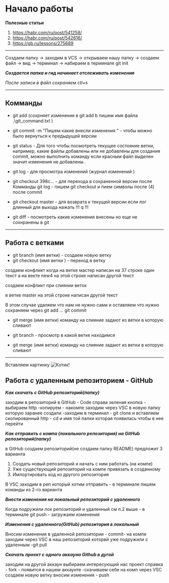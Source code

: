 # Начало работы 

 **Полезные статьи**
1.   https://habr.com/ru/post/541258/
2.   https://habr.com/ru/post/542616/
3.   https://gb.ru/lessons/275689
---
Создаем папку -> заходим в VCS -> открываем нашу папку -> создаем файл -> вид -> терминал -> набираем в терминале git init

***Создается папка и гид начинает отслеживать изменения*** 
 
 *После записи в файл сохраняем ctl+s*

---
## Комманды 
 
 - git add (сохрняет изменения в git add b пишем имя файла .\git_command.txt )

 - git commit  -m "Пишем какие внесли изменения " - чтобы можно было вернуться к предыдущей версии 

 - git status - Для того чтобы посмотреть текущее состояние ветки, например, какие файлы добавлены или не добавлены для создания commit, можно выполнить команду
 если красным файл выделен значит изменения не добавлены.

 - git log - для просмотра изменений (журнал изменений  )

 - git checkout 398c... - для перехода в сохраненной версии после Комманды
 git log - пишем  git checkout и пием символы после (4) после commit
  
  - git checkout master - для возврата к текущей версии 
  если лог длинный для выхода нажать !!! q !!!

  - git diff - посмотреть какие изменения внесены но еще не сохнранены в git 
---
## Работа с ветками

- git branch (имя ветки) - создаем новую ветку 
- git checkout (имя ветки ) - переход в ветку 

создаем конфликт когда на ветке мастер написан на 37 строке один текст
а на векте new4 на этой строке написан другой текст 

 создаем конфликт при слиянии веток 

 в ветке master на этой строке написан другой текст
 
  В этом случае удаляем что нам не нужно сами и оставляем что нужно сохраняем через git add ...  git commit  



 - git merge (имя ветки) команду на слияние задают из ветки в которую сливают 

- git branch - просмотр в какой ветке находимся 

 - git merge (имя ветки) команду на слияние задают из ветки в которую сливают 
  
***
Вставляем картинку 
![Котик!](cat.jpg)

## Работа с удаленным репозиторием - GitHub

***Как скачать с GitHub репозиторий(папку)***

заходим в репозиторий в GitHub - Code справа зеленая кнопка - выбираем http -копируем - накомпе заходим через VSC в новую папку которую заранее создали 
-заходим в терминал - git clone и вставляем скопированный http - cd и имя той папки которая появилась чтобы в нее перейти 

***Как отправить с компа (локального репозитория) на  GitHub репозиторий(папку)***

в GitHub создаем репозиторий(не создаем папку README) предложит 3 варианта 

1. Создать новый репозиторий и начать с ним работать (на компе)   
2. Уже существующий репозиторий на компе привязать в созданному 
3. Импортировать код из другого репозитория 

В VSC заходим в реп который хотим отправить - в терминале пишем команды из 2-го варианта 

***Внести изменения на локальный репозиторий с удаленного***

Когда подружили лок репозиторий и удаленный см п.2 выше - в терминале git push - загружаем изменения 

***Изменения с удаленного(GitHub) репозитория в локальный***

Вносим изменения в удаленной репозитории - commit- на компе заходим через VSC в наш репозиторий которвй уже подружили с удаленным 
-git pull 

***Скачать проект с одного аккауна Github в дугой*** 

заходим на другой  аккаун выбираем интересующий нас проект справка - fork - появится в нашем аккаунте 
-скачиваем себе на комп через VSC создаем новую ветку вносим изменения - push
